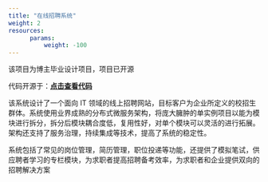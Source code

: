 ```yaml
---
title: "在线招聘系统"
weight: 2
resources:
      params:
          weight: -100
---
```

该项目为博主毕业设计项目，项目已开源

代码开源于：[**点击查看代码**](https://gitee.com/anhlaidh/prs)

该系统设计了一个面向 IT 领域的线上招聘网站，目标客户为企业所定义的校招生群体。系统使用业界成熟的分布式微服务架构，将庞大臃肿的单实例项目以能为模块进行拆分，拆分后模块耦合度低，复用性好，对单个模块可以灵活的进行拓展。架构还支持了服务治理，持续集成等技术，提高了系统的稳定性。

系统包括了常见的岗位管理，简历管理，职位投递等功能，还提供了模拟笔试，供应聘者学习的专栏模块，为求职者提高招聘备考效率，为求职者和企业提供双向的招聘解决方案